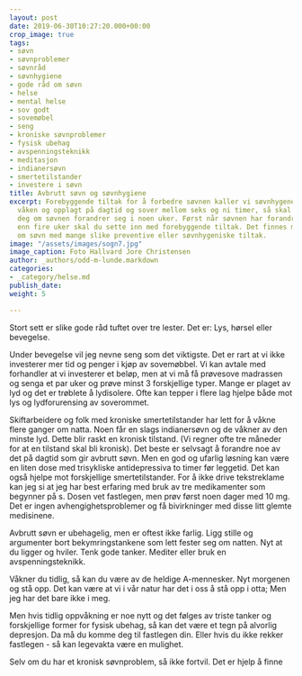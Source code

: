 ```yaml
---
layout: post
date: 2019-06-30T10:27:20.000+00:00
crop_image: true
tags:
- søvn
- søvnproblemer
- søvnråd
- søvnhygiene
- gode råd om søvn
- helse
- mental helse
- sov godt
- sovemøbel
- seng
- kroniske søvnproblemer
- fysisk ubehag
- avspenningsteknikk
- meditasjon
- indianersøvn
- smertetilstander
- investere i søvn
title: Avbrutt søvn og søvnhygiene
excerpt: Forebyggende tiltak for å forbedre søvnen kaller vi søvnhygene. Hvis du er
  våken og opplagt på dagtid og sover mellom seks og ni timer, så skal du ikke bekymre
  deg om søvnen forandrer seg i noen uker. Først når søvnen har forandret seg i lenger
  enn fire uker skal du sette inn med forebyggende tiltak. Det finnes mange gode bøker
  om søvn med mange slike preventive eller søvnhygeniske tiltak.
image: "/assets/images/sogn7.jpg"
image_caption: Foto Hallvard Jore Christensen
author: _authors/odd-m-lunde.markdown
categories:
- _category/helse.md
publish_date: 
weight: 5

---
```

Stort sett er slike gode råd tuftet over tre lester. Det er: Lys, hørsel eller bevegelse.

Under bevegelse vil jeg nevne seng som det viktigste. Det er rart at vi ikke investerer mer tid og penger i kjøp av sovemøbbel. Vi kan avtale med forhandler at vi investerer et beløp, men at vi må få prøvesove madrassen og senga et par uker og prøve minst 3 forskjellige typer. Mange er plaget av lyd og det er trøblete å lydisolere. Ofte kan tepper i flere lag hjelpe både mot lys og lydforurensing av soverommet.

Skiftarbeidere og folk med kroniske smertetilstander har lett for å våkne flere ganger om natta. Noen får en slags indianersøvn og de våkner av den minste lyd. Dette blir raskt en kronisk tilstand. (Vi regner ofte tre måneder for at en tilstand skal bli kronisk). Det beste er selvsagt å forandre noe av det på dagtid som gir avbrutt søvn. Men en god og ufarlig løsning kan være en liten dose med trisykliske antidepressiva to timer før leggetid. Det kan også hjelpe mot forskjellige smertetilstander. For å ikke drive tekstreklame kan jeg si at jeg har best erfaring med bruk av tre medikamenter som begynner på s. Dosen vet fastlegen, men prøv først noen dager med 10 mg. Det er ingen avhengighetsproblemer og få bivirkninger med disse litt glemte medisinene.

Avbrutt søvn er ubehagelig, men er oftest ikke farlig. Ligg stille og argumenter bort bekymringstankene som lett fester seg om natten. Nyt at du ligger og hviler. Tenk gode tanker. Mediter eller bruk en avspenningsteknikk.

Våkner du tidlig, så kan du være av de heldige A-mennesker. Nyt morgenen og stå opp. Det kan være at vi i vår natur har det i oss å stå opp i otta; Men jeg har det bare ikke i meg.

Men hvis tidlig oppvåkning er noe nytt og det følges av triste tanker og forskjellige former for fysisk ubehag, så kan det være et tegn på alvorlig depresjon. Da må du komme deg til fastlegen din. Eller hvis du ikke rekker fastlegen - så kan legevakta være en mulighet.

Selv om du har et kronisk søvnproblem, så ikke fortvil. Det er hjelp å finne